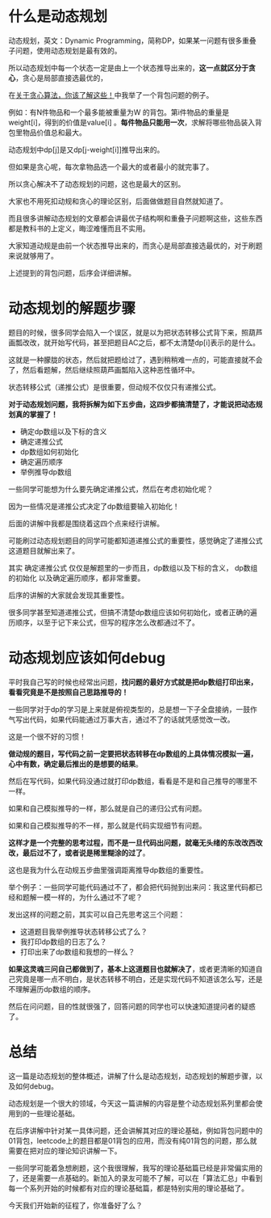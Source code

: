 # 什么是动态规划

动态规划，英文：Dynamic Programming，简称DP，如果某一问题有很多重叠子问题，使用动态规划是最有效的。

所以动态规划中每一个状态一定是由上一个状态推导出来的，**这一点就区分于贪心**，贪心是局部直接选最优的，

在[关于贪心算法，你该了解这些！](https://mp.weixin.qq.com/s/O935TaoHE9Eexwe_vSbRAg)中我举了一个背包问题的例子。

例如：有N件物品和一个最多能被重量为W 的背包。第i件物品的重量是weight[i]，得到的价值是value[i] 。**每件物品只能用一次**，求解将哪些物品装入背包里物品价值总和最大。

动态规划中dp[j]是又dp[j-weight[i]]推导出来的。

但如果是贪心呢，每次拿物品选一个最大的或者最小的就完事了。

所以贪心解决不了动态规划的问题，这也是最大的区别。

大家也不用死扣动规和贪心的理论区别，后面做做题目自然就知道了。

而且很多讲解动态规划的文章都会讲最优子结构啊和重叠子问题啊这些，这些东西都是教科书的上定义，晦涩难懂而且不实用。

大家知道动规是由前一个状态推导出来的，而贪心是局部直接选最优的，对于刷题来说就够用了。

上述提到的背包问题，后序会详细讲解。

# 动态规划的解题步骤

题目的时候，很多同学会陷入一个误区，就是以为把状态转移公式背下来，照葫芦画瓢改改，就开始写代码，甚至把题目AC之后，都不太清楚dp[i]表示的是什么。

这就是一种朦胧的状态，然后就把题给过了，遇到稍稍难一点的，可能直接就不会了，然后看题解，然后继续照葫芦画瓢陷入这种恶性循环中。 

状态转移公式（递推公式）是很重要，但动规不仅仅只有递推公式。

**对于动态规划问题，我将拆解为如下五步曲，这四步都搞清楚了，才能说把动态规划真的掌握了！**

* 确定dp数组以及下标的含义
* 确定递推公式
* dp数组如何初始化
* 确定遍历顺序
* 举例推导dp数组

一些同学可能想为什么要先确定递推公式，然后在考虑初始化呢？

因为一些情况是递推公式决定了dp数组要输入初始化！

后面的讲解中我都是围绕着这四个点来经行讲解。

可能刷过动态规划题目的同学可能都知道递推公式的重要性，感觉确定了递推公式这道题目就解出来了。

其实 确定递推公式 仅仅是解题里的一步而且，dp数组以及下标的含义， dp数组的初始化 以及确定遍历顺序，都非常重要。

后序的讲解的大家就会发现其重要性。

很多同学甚至知道递推公式，但搞不清楚dp数组应该如何初始化，或者正确的遍历顺序，以至于记下来公式，但写的程序怎么改都通过不了。

# 动态规划应该如何debug 

平时我自己写的时候也经常出问题，**找问题的最好方式就是把dp数组打印出来，看看究竟是不是按照自己思路推导的！** 

一些同学对于dp的学习是上来就是俯视类型的，总是想一下子全盘接纳，一鼓作气写出代码，如果代码能通过万事大吉，通过不了的话就凭感觉改一改。

这是一个很不好的习惯！

**做动规的题目，写代码之前一定要把状态转移在dp数组的上具体情况模拟一遍，心中有数，确定最后推出的是想要的结果**。

然后在写代码，如果代码没通过就打印dp数组，看看是不是和自己推导的哪里不一样。

如果和自己模拟推导的一样，那么就是自己的递归公式有问题。

如果和自己模拟推导的不一样，那么就是代码实现细节有问题。

**这样才是一个完整的思考过程，而不是一旦代码出问题，就毫无头绪的东改改西改改，最后过不了，或者说是稀里糊涂的过了**。

这也是我为什么在动规五步曲里强调距离推导dp数组的重要性。

举个例子：一些同学可能代码通过不了，都会把代码抛到出来问：我这里代码都已经和题解一模一样的，为什么通过不了呢？

发出这样的问题之前，其实可以自己先思考这三个问题：

* 这道题目我举例推导状态转移公式了么？ 
* 我打印dp数组的日志了么？ 
* 打印出来了dp数组和我想的一样么？

**如果这灵魂三问自己都做到了，基本上这道题目也就解决了**，或者更清晰的知道自己究竟是哪一点不明白，是状态转移不明白，还是实现代码不知道该怎么写，还是不理解遍历dp数组的顺序。

然后在问问题，目的性就很强了，回答问题的同学也可以快速知道提问者的疑惑了。


# 总结 

这一篇是动态规划的整体概述，讲解了什么是动态规划，动态规划的解题步骤，以及如何debug。

动态规划是一个很大的领域，今天这一篇讲解的内容是整个动态规划系列里都会使用到的一些理论基础。

在后序讲解中针对某一具体问题，还会讲解其对应的理论基础，例如背包问题中的01背包，leetcode上的题目都是01背包的应用，而没有纯01背包的问题，那么就需要在把对应的理论知识讲解一下。

一些同学可能着急想刷题，这个我很理解，我写的理论基础篇已经是非常偏实用的了，还是需要一点基础的。新加入的录友可能不了解，可以在「算法汇总」中看到每一个系列开始的时候都有对应的理论基础篇，都是特别实用的理论基础了。

今天我们开始新的征程了，你准备好了么？ 





